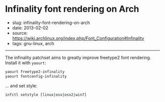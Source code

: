 # Infinality font rendering on Arch

- slug: infinality-font-rendering-on-arch
- date: 2013-02-02
- source: https://wiki.archlinux.org/index.php/Font_Configuration#Infinality
- tags: gnu-linux, arch

--------------------

The infinality patchset aims to greatly improve freetype2 font rendering.<br>
Install it with `yaourt`:

````bash
yaourt freetype2-infinality
yaourt fontconfig-infinality
````

... and set style:

````bash
infctl setstyle [linux|osx|osx2|win7]
````